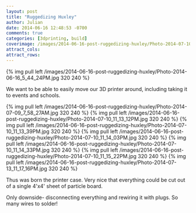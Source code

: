 ```yaml
---
layout: post
title: "Ruggedizing Huxley"
author: Julian
date: 2014-06-16 12:48:53 -0700
comments: true
categories: [3dprinting, build]
coverimage: /images/2014-06-16-post-ruggedizing-huxley/Photo-2014-07-10_11_13_12PM.jpg
attract_cols:
attract_rows:
---
```

{% img pull left /images/2014-06-16-post-ruggedizing-huxley/Photo-2014-06-16_5_44_24PM.jpg 320 240 %}

We want to be able to easily move our 3D printer around, including taking it to events and schools.

<!-- more -->

{% img pull left /images/2014-06-16-post-ruggedizing-huxley/Photo-2014-07-09_7_58_27AM.jpg 320 240 %}
{% img pull left /images/2014-06-16-post-ruggedizing-huxley/Photo-2014-07-10_11_13_12PM.jpg 320 240 %}
{% img pull left /images/2014-06-16-post-ruggedizing-huxley/Photo-2014-07-10_11_13_39PM.jpg 320 240 %}
{% img pull left /images/2014-06-16-post-ruggedizing-huxley/Photo-2014-07-10_11_14_03PM.jpg 320 240 %}
{% img pull left /images/2014-06-16-post-ruggedizing-huxley/Photo-2014-07-10_11_14_33PM.jpg 320 240 %}
{% img pull left /images/2014-06-16-post-ruggedizing-huxley/Photo-2014-07-10_11_15_22PM.jpg 320 240 %}
{% img pull left /images/2014-06-16-post-ruggedizing-huxley/Photo-2014-07-13_11_17_16PM.jpg 320 240 %}

Thus was born the printer case.  Very nice that everything could be cut out of a single 4'x4' sheet of particle board.

Only downside- disconnecting everything and rewiring it with plugs. So many wires to solder!